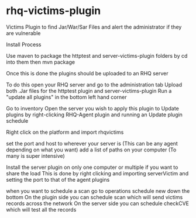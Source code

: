 rhq-victims-plugin
==================

Victims Plugin to find Jar/War/Sar Files and alert the administrator if they are vulnerable


Install Process

Use maven to package the httptest and server-victims-plugin folders by cd into them then mvn package

Once this is done the plugins should be uploaded to an RHQ server

To do this open your RHQ server and go to the administration tab
Upload both .Jar files for the httptest plugin and server-victims-plugin
Run a "update all plugins" in the bottom left hand corner

Go to inventory
Open the server you wish to apply this plugin to
Update plugins by right-clicking RHQ-Agent plugin and running an Update plugin schedule

Right click on the platform and import rhqvictims

set the port and host to wherever your server is (This can be any agent depending on what you want)
add a list of paths on your computer (To many is super intensive)

Install the server plugin on only one computer or multiple if you want to share the load
This is done by right clicking and importing serverVictim and setting the port to that of the agent plugins

when you want to schedule a scan go to operations schedule new down the bottom 
On the plugin side you can schedule scan which will send victims records across the network
On the server side you can schedule checkCVE which will test all the records


